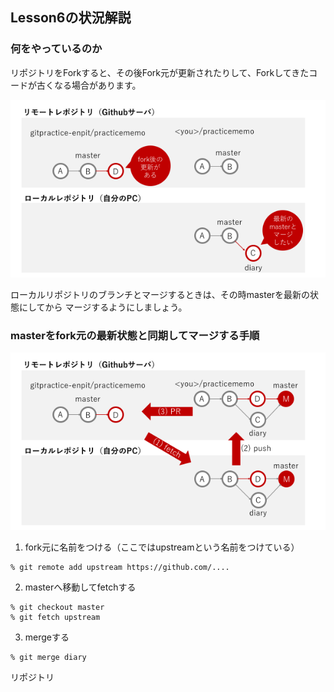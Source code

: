 ## Lesson6の状況解説

### 何をやっているのか
リポジトリをForkすると、その後Fork元が更新されたりして、Forkしてきたコードが古くなる場合があります。

![](img/fetch_merge2.png)

ローカルリポジトリのブランチとマージするときは、その時masterを最新の状態にしてから
マージするようにしましょう。

### masterをfork元の最新状態と同期してマージする手順
![](img/fetch_merge3.png)

1. fork元に名前をつける（ここではupstreamという名前をつけている）

  ```
% git remote add upstream https://github.com/....  
  ```
  
2. masterへ移動してfetchする
 
  ```
  % git checkout master
  % git fetch upstream
  ```
  
3. mergeする
 
  ```
  % git merge diary

  ```
リポジトリ